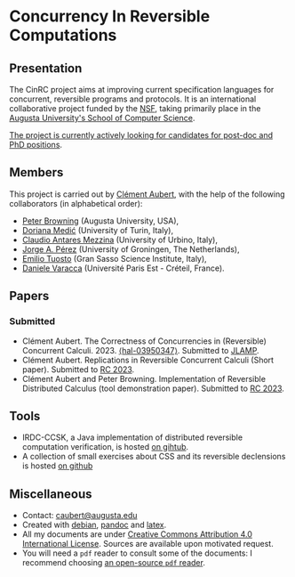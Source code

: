 # Concurrency In Reversible Computations

## Presentation

The CinRC project aims at improving current specification languages for concurrent, reversible programs and protocols.
It is an international collaborative project funded by the [NSF](https://www.nsf.gov/awardsearch/showAward?AWD_ID=2242786), taking primarily place in the [Augusta University's School of Computer Science](https://www.augusta.edu/ccs/).

[The project is currently actively looking for candidates for post-doc and PhD positions](https://spots.augusta.edu/caubert/research/cinrc/phd_ad.html).

## Members

This project is carried out by [Clément Aubert](https://spots.augusta.edu/caubert/), with the help of the following collaborators (in alphabetical order):

- [Peter Browning](https://peterjbrowning.com/) (Augusta University, USA),
- [Doriana Medić](https://alpha.di.unito.it/doriana-medic/) (University of Turin, Italy),
- [Claudio Antares Mezzina](https://sites.google.com/view/claudio-mezzina) (University of Urbino, Italy),
- [Jorge A. Pérez](https://www.jperez.nl/) (University of Groningen, The Netherlands),
- [Emilio Tuosto](https://cs.gssi.it/emilio.tuosto/) (Gran Sasso Science Institute, Italy),
- [Daniele Varacca](https://www.lacl.fr/~dvaracca/) (Université Paris Est - Créteil, France).

## Papers

### Submitted

- Clément Aubert. The Correctness of Concurrencies in (Reversible) Concurrent Calculi. 2023. [⟨hal-03950347⟩](https://hal.science/hal-03950347v1). Submitted to [JLAMP](https://www.sciencedirect.com/journal/journal-of-logical-and-algebraic-methods-in-programming/).
- Clément Aubert. Replications in Reversible Concurrent Calculi (Short paper). Submitted to [RC 2023](https://reversible-computation-2023.github.io/site/).
- Clément Aubert and Peter Browning. Implementation of Reversible Distributed Calculus (tool demonstration paper).  Submitted to [RC 2023](https://reversible-computation-2023.github.io/site/).

## Tools

- IRDC-CCSK, a Java implementation of distributed reversible computation verification, is hosted [on gihtub](https://github.com/CinRC/IRDC-CCSK).
- A collection of small exercises about CSS and its reversible declensions is hosted [on github](https://github.com/CinRC/Exercises-on-CCS-CCSK-and-RCCS)

## Miscellaneous
<!--{.unlisted}-->

* Contact: [caubert@augusta.edu](mailto:caubert@augusta.edu)
* Created with [debian](https://www.debian.org/), [pandoc](https://pandoc.org/) and [latex](https://www.latex-project.org/).
* All my documents are under [Creative Commons Attribution 4.0 International License](https://creativecommons.org/licenses/by/4.0/). Sources are available upon motivated request.
* You will need a `pdf` reader to consult some of the documents: I recommend choosing [an open-source `pdf` reader](https://pdfreaders.org/).
